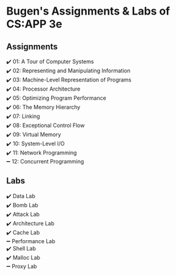 # Bugen's Assignments & Labs of CS:APP 3e

## Assignments
✔️ 01: A Tour of Computer Systems  
✔️ 02: Representing and Manipulating Information  
✔️ 03: Machine-Level Representation of Programs  
✔️ 04: Processor Architecture  
✔️ 05: Optimizing Program Performance  
✔️ 06: The Memory Hierarchy  
✔️ 07: Linking  
✔️ 08: Exceptional Control Flow  
✔️ 09: Virtual Memory  
✔️ 10: System-Level I/O  
✔️ 11: Network Programming  
➖ 12: Concurrent Programming  

## Labs
✔️ Data Lab  
✔️ Bomb Lab  
✔️ Attack Lab    
✔️ Architecture Lab  
✔️ Cache Lab  
➖ Performance Lab  
✔️ Shell Lab  
✔️ Malloc Lab  
➖ Proxy Lab  